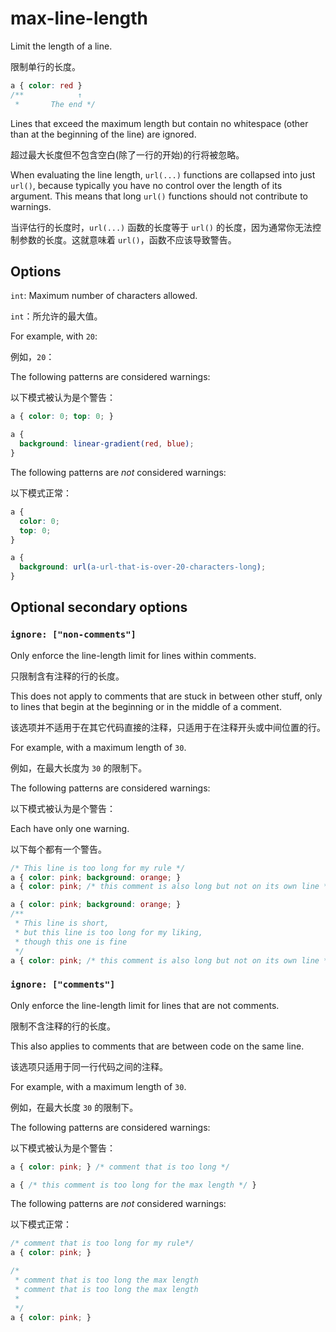 # max-line-length

Limit the length of a line.

限制单行的长度。

```css
a { color: red }
/**            ↑
 *       The end */
```

Lines that exceed the maximum length but contain no whitespace (other than at the beginning of the line) are ignored.

超过最大长度但不包含空白(除了一行的开始)的行将被忽略。

When evaluating the line length, `url(...)` functions are collapsed into just `url()`, because typically you have no control over the length of its argument. This means that long `url()` functions should not contribute to warnings.

当评估行的长度时，`url(...)` 函数的长度等于 `url()` 的长度，因为通常你无法控制参数的长度。这就意味着 `url()`，函数不应该导致警告。

## Options

`int`: Maximum number of characters allowed.

`int`：所允许的最大值。

For example, with `20`:

例如，`20`：

The following patterns are considered warnings:

以下模式被认为是个警告：

```css
a { color: 0; top: 0; }
```

```css
a {
  background: linear-gradient(red, blue);
}
```

The following patterns are *not* considered warnings:

以下模式正常：

```css
a {
  color: 0;
  top: 0;
}
```

```css
a {
  background: url(a-url-that-is-over-20-characters-long);
}
```

## Optional secondary options

### `ignore: ["non-comments"]`

Only enforce the line-length limit for lines within comments.

只限制含有注释的行的长度。

This does not apply to comments that are stuck in between other stuff, only to lines that begin at the beginning or in the middle of a comment.

该选项并不适用于在其它代码直接的注释，只适用于在注释开头或中间位置的行。

For example, with a maximum length of `30`.

例如，在最大长度为 `30` 的限制下。

The following patterns are considered warnings:

以下模式被认为是个警告：

Each have only one warning.

以下每个都有一个警告。

```css
/* This line is too long for my rule */
a { color: pink; background: orange; }
a { color: pink; /* this comment is also long but not on its own line */ }
```

```css
a { color: pink; background: orange; }
/**
 * This line is short,
 * but this line is too long for my liking,
 * though this one is fine
 */
a { color: pink; /* this comment is also long but not on its own line */ }
```

### `ignore: ["comments"]`

Only enforce the line-length limit for lines that are not comments.

限制不含注释的行的长度。

This also applies to comments that are between code on the same line.

该选项只适用于同一行代码之间的注释。

For example, with a maximum length of `30`.

例如，在最大长度 `30` 的限制下。

The following patterns are considered warnings:

以下模式被认为是个警告：

```css
a { color: pink; } /* comment that is too long */
```

```css
a { /* this comment is too long for the max length */ }
```

The following patterns are *not* considered warnings:

以下模式正常：

```css
/* comment that is too long for my rule*/
a { color: pink; }
```

```css
/*
 * comment that is too long the max length
 * comment that is too long the max length 
 *
 */
a { color: pink; }
```
